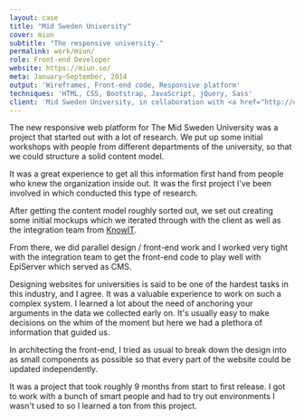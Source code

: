 ```yaml
---
layout: case
title: "Mid Sweden University"
cover: miun
subtitle: "The responsive university."
permalink: work/miun/
role: Front-end Developer
website: https://miun.se/
meta: January–September, 2014
output: 'Wireframes, Front-end code, Responsive platform'
techniques: 'HTML, CSS, Bootstrap, JavaScript, jQuery, Sass'
client: 'Mid Sweden University, in collaboration with <a href="http://osynlig.se/">Osynlig</a> and Knowit'
---
```


The new responsive web platform for The Mid Sweden University was a project that started out with a lot of research. We put up some initial workshops with people from different departments of the university, so that we could structure a solid content model.

It was a great experience to get all this information first hand from people who knew the organization inside out. It was the first project I've been involved in which conducted this type of research.

After getting the content model roughly sorted out, we set out creating some initial mockups which we iterated through with the client as well as the integration team from [KnowIT].

From there, we did parallel design / front-end work and I worked very tight with the integration team to get the front-end code to play well with EpiServer which served as CMS.

Designing websites for universities is said to be one of the hardest tasks in this industry, and I agree.
It was a valuable experience to work on such a complex system. I learned a lot about the need of anchoring your arguments in the data we collected early on. It's usually easy to make decisions on the whim of the moment but here we had a plethora of information that guided us.

In architecting the front-end, I tried as usual to break down the design into as small components as possible so that every part of the website could be updated independently.

It was a project that took roughly 9 months from start to first release. I got to work with a bunch of smart people and had to try out environments I wasn't used to so I learned a ton from this project.

[KnowIT]: http://www.knowit.se/
